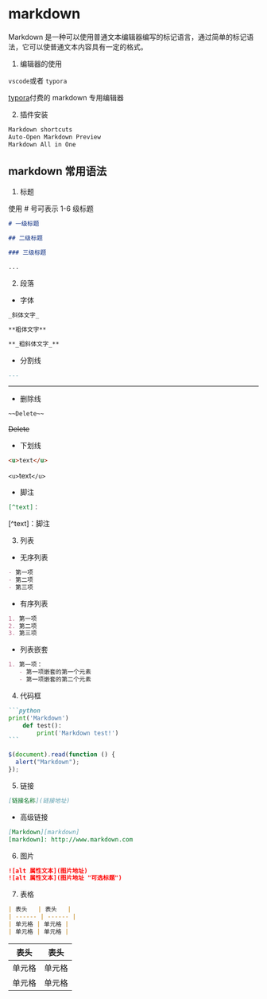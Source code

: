 # markdown

Markdown 是一种可以使用普通文本编辑器编写的标记语言，通过简单的标记语法，它可以使普通文本内容具有一定的格式。

1. 编辑器的使用

`vscode`或者 `typora`

[typora](https://typora.io/)付费的 markdown 专用编辑器

2. 插件安装

```sh
Markdown shortcuts
Auto-Open Markdown Preview
Markdown All in One
```

## markdown 常用语法

1. 标题

使用 # 号可表示 1-6 级标题

```markdown
# 一级标题

## 二级标题

### 三级标题

...
```

2. 段落

- 字体

```markdown
_斜体文字_

**粗体文字**

**_粗斜体文字_**
```

- 分割线

```markdown
---
```

---

- 删除线

```markdown
~~Delete~~
```

~~Delete~~

- 下划线

```markdown
<u>text</u>
```

`<u>`text`</u>`

- 脚注

```markdown
[^text]：
```

[^text]：脚注

3. 列表

- 无序列表

```markdown
- 第一项
- 第二项
- 第三项
```

- 有序列表

```markdown
1. 第一项
2. 第二项
3. 第三项
```

- 列表嵌套

```markdown
1. 第一项：
   - 第一项嵌套的第一个元素
   - 第一项嵌套的第二个元素
```

4. 代码框

````markdown
```python
print('Markdown')
    def test():
        print('Markdown test!')
```
````

```javascript
$(document).read(function () {
  alert("Markdown");
});
```

5. 链接

```markdown
[链接名称](链接地址)
```

- 高级链接

```markdown
[Markdown][markdown]
[markdown]: http://www.markdown.com
```

6. 图片

```markdown
![alt 属性文本](图片地址)
![alt 属性文本](图片地址 "可选标题")
```

7. 表格

```markdown
| 表头   | 表头   |
| ------ | ------ |
| 单元格 | 单元格 |
| 单元格 | 单元格 |
```

| 表头   | 表头   |
| ------ | ------ |
| 单元格 | 单元格 |
| 单元格 | 单元格 |
